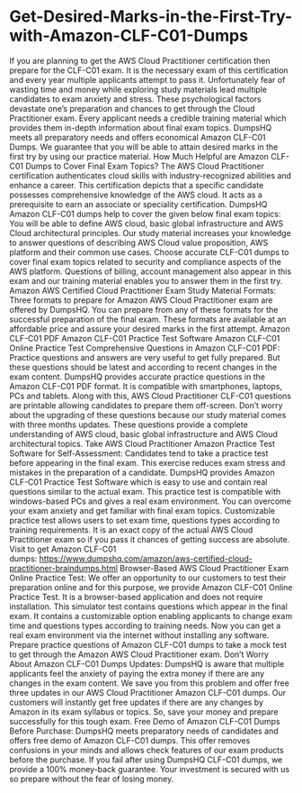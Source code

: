 # Get-Desired-Marks-in-the-First-Try-with-Amazon-CLF-C01-Dumps
If you are planning to get the AWS Cloud Practitioner certification then prepare for the CLF-C01 exam. It is the necessary exam of this certification and every year multiple applicants attempt to pass it. Unfortunately fear of wasting time and money while exploring study materials lead multiple candidates to exam anxiety and stress. These psychological factors devastate one’s preparation and chances to get through the Cloud Practitioner exam. Every applicant needs a credible training material which provides them in-depth information about final exam topics. DumpsHQ meets all preparatory needs and offers economical Amazon CLF-C01 Dumps. We guarantee that you will be able to attain desired marks in the first try by using our practice material.    How Much Helpful are Amazon CLF-C01 Dumps to Cover Final Exam Topics? The AWS Cloud Practitioner certification authenticates cloud skills with industry-recognized abilities and enhance a career. This certification depicts that a specific candidate possesses comprehensive knowledge of the AWS cloud. It acts as a prerequisite to earn an associate or speciality certification. DumpsHQ Amazon CLF-C01 dumps help to cover the given below final exam topics:  You will be able to define AWS cloud, basic global infrastructure and AWS Cloud architectural principles. Our study material increases your knowledge to answer questions of describing AWS Cloud value proposition, AWS platform and their common use cases. Choose accurate CLF-C01 dumps to cover final exam topics related to security and compliance aspects of the AWS platform. Questions of billing, account management also appear in this exam and our training material enables you to answer them in the first try. Amazon AWS Certified Cloud Practitioner Exam Study Material Formats: Three formats to prepare for Amazon AWS Cloud Practitioner exam are offered by DumpsHQ. You can prepare from any of these formats for the successful preparation of the final exam. These formats are available at an affordable price and assure your desired marks in the first attempt.  Amazon CLF-C01 PDF Amazon CLF-C01 Practice Test Software Amazon CLF-C01 Online Practice Test Comprehensive Questions in Amazon CLF-C01 PDF: Practice questions and answers are very useful to get fully prepared. But these questions should be latest and according to recent changes in the exam content. DumpsHQ provides accurate practice questions in the Amazon CLF-C01 PDF format. It is compatible with smartphones, laptops, PCs and tablets. Along with this, AWS Cloud Practitioner CLF-C01 questions are printable allowing candidates to prepare them off-screen. Don’t worry about the upgrading of these questions because our study material comes with three months updates. These questions provide a complete understanding of AWS cloud, basic global infrastructure and AWS Cloud architectural topics.  Take AWS Cloud Practitioner Amazon Practice Test Software for Self-Assessment: Candidates tend to take a practice test before appearing in the final exam. This exercise reduces exam stress and mistakes in the preparation of a candidate. DumpsHQ provides Amazon CLF-C01 Practice Test Software which is easy to use and contain real questions similar to the actual exam. This practice test is compatible with windows-based PCs and gives a real exam environment. You can overcome your exam anxiety and get familiar with final exam topics. Customizable practice test allows users to set exam time, questions types according to training requirements. It is an exact copy of the actual AWS Cloud Practitioner exam so if you pass it chances of getting success are absolute.  Visit to get Amazon CLF-C01 dumps: https://www.dumpshq.com/amazon/aws-certified-cloud-practitioner-braindumps.html  Browser-Based AWS Cloud Practitioner Exam Online Practice Test: We offer an opportunity to our customers to test their preparation online and for this purpose, we provide Amazon CLF-C01 Online Practice Test. It is a browser-based application and does not require installation. This simulator test contains questions which appear in the final exam. It contains a customizable option enabling applicants to change exam time and questions types according to training needs. Now you can get a real exam environment via the internet without installing any software. Prepare practice questions of Amazon CLF-C01 dumps to take a mock test to get through the Amazon AWS Cloud Practitioner exam.  Don’t Worry About Amazon CLF-C01 Dumps Updates: DumpsHQ is aware that multiple applicants feel the anxiety of paying the extra money if there are any changes in the exam content. We save you from this problem and offer free three updates in our AWS Cloud Practitioner Amazon CLF-C01 dumps. Our customers will instantly get free updates if there are any changes by Amazon in its exam syllabus or topics. So, save your money and prepare successfully for this tough exam.  Free Demo of Amazon CLF-C01 Dumps Before Purchase: DumpsHQ meets preparatory needs of candidates and offers free demo of Amazon CLF-C01 dumps. This offer removes confusions in your minds and allows check features of our exam products before the purchase. If you fail after using DumpsHQ CLF-C01 dumps, we provide a 100% money-back guarantee. Your investment is secured with us so prepare without the fear of losing money.
